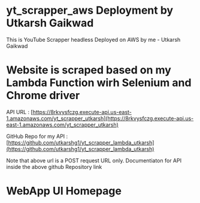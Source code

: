 # yt_scrapper_aws Deployment by Utkarsh Gaikwad

This is YouTube Scrapper headless Deployed on AWS by me - Utkarsh Gaikwad

# Website is scraped based on my Lambda Function wirh Selenium and Chrome driver

API URL : [https://8rkvysfczg.execute-api.us-east-1.amazonaws.com/yt_scrapper_utkarsh](https://8rkvysfczg.execute-api.us-east-1.amazonaws.com/yt_scrapper_utkarsh)

GitHub Repo for my API : [https://github.com/utkarshg1/yt_scrapper_lambda_utkarsh](https://github.com/utkarshg1/yt_scrapper_lambda_utkarsh)

Note that above url is a POST request URL only. Documentiaton for API inside the above github Repository link 

# WebApp UI Homepage




